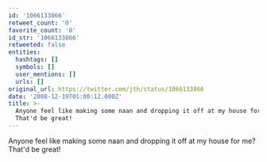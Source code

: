 ```yaml
---
id: '1066133866'
retweet_count: '0'
favorite_count: '0'
id_str: '1066133866'
retweeted: false
entities:
  hashtags: []
  symbols: []
  user_mentions: []
  urls: []
original_url: https://twitter.com/jth/status/1066133866
date: '2008-12-19T01:00:12.000Z'
title: >-
  Anyone feel like making some naan and dropping it off at my house for me?
  That'd be great!
---
```


Anyone feel like making some naan and dropping it off at my house for me? That'd be great!